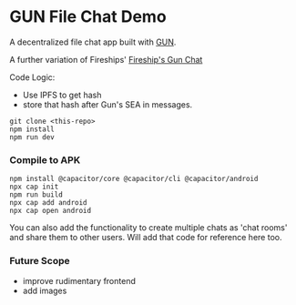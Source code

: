# GUN File Chat Demo

A decentralized file chat app built with [GUN](https://gun.eco/). 

A further variation of Fireships' <a href = "https://github.com/fireship-io/gun-chat/tree/main">Fireship's Gun Chat</a>

Code Logic:
- Use IPFS to get hash
- store that hash after Gun's SEA in messages.

```
git clone <this-repo>
npm install
npm run dev
```

### Compile to APK
```
npm install @capacitor/core @capacitor/cli @capacitor/android
npx cap init
npm run build
npx cap add android
npx cap open android
```

You can also add the functionality to create multiple chats as 'chat rooms' and share them to other users. Will add that code for reference here too. 

### Future Scope
- improve rudimentary frontend
- add images
